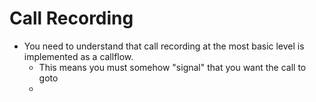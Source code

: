 # Call Recording

* You need to understand that call recording at the most basic level is implemented as a callflow.
  * This means you must somehow "signal" that you want the call to goto 
  * 

